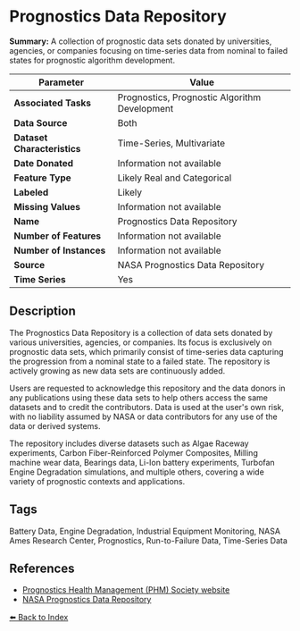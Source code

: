 # Prognostics Data Repository

**Summary:** A collection of prognostic data sets donated by universities, agencies, or companies focusing on time-series data from nominal to failed states for prognostic algorithm development.

| Parameter | Value |
| --- | --- |
| **Associated Tasks** | Prognostics, Prognostic Algorithm Development |
| **Data Source** | Both |
| **Dataset Characteristics** | Time-Series, Multivariate |
| **Date Donated** | Information not available |
| **Feature Type** | Likely Real and Categorical |
| **Labeled** | Likely |
| **Missing Values** | Information not available |
| **Name** | Prognostics Data Repository |
| **Number of Features** | Information not available |
| **Number of Instances** | Information not available |
| **Source** | NASA Prognostics Data Repository |
| **Time Series** | Yes |

## Description

The Prognostics Data Repository is a collection of data sets donated by various universities, agencies, or companies. Its focus is exclusively on prognostic data sets, which primarily consist of time-series data capturing the progression from a nominal state to a failed state. The repository is actively growing as new data sets are continuously added.

Users are requested to acknowledge this repository and the data donors in any publications using these data sets to help others access the same datasets and to credit the contributors. Data is used at the user's own risk, with no liability assumed by NASA or data contributors for any use of the data or derived systems.

The repository includes diverse datasets such as Algae Raceway experiments, Carbon Fiber-Reinforced Polymer Composites, Milling machine wear data, Bearings data, Li-Ion battery experiments, Turbofan Engine Degradation simulations, and multiple others, covering a wide variety of prognostic contexts and applications.

## Tags

Battery Data, Engine Degradation, Industrial Equipment Monitoring, NASA Ames Research Center, Prognostics, Run-to-Failure Data, Time-Series Data

## References

- [Prognostics Health Management (PHM) Society website](https://data.phmsociety.org/nasa/)
- [NASA Prognostics Data Repository](https://www.nasa.gov/intelligent-systems-division/discovery-and-systems-health/pcoe/pcoe-data-set-repository/)

[⬅️ Back to Index](../README.md)
